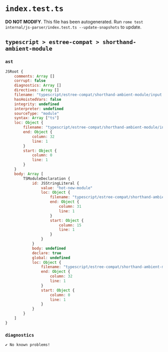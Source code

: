 # `index.test.ts`

**DO NOT MODIFY**. This file has been autogenerated. Run `rome test internal/js-parser/index.test.ts --update-snapshots` to update.

## `typescript > estree-compat > shorthand-ambient-module`

### `ast`

```javascript
JSRoot {
	comments: Array []
	corrupt: false
	diagnostics: Array []
	directives: Array []
	filename: "typescript/estree-compat/shorthand-ambient-module/input.ts"
	hasHoistedVars: false
	integrity: undefined
	interpreter: undefined
	sourceType: "module"
	syntax: Array ["ts"]
	loc: Object {
		filename: "typescript/estree-compat/shorthand-ambient-module/input.ts"
		end: Object {
			column: 32
			line: 1
		}
		start: Object {
			column: 0
			line: 1
		}
	}
	body: Array [
		TSModuleDeclaration {
			id: JSStringLiteral {
				value: "hot-new-module"
				loc: Object {
					filename: "typescript/estree-compat/shorthand-ambient-module/input.ts"
					end: Object {
						column: 31
						line: 1
					}
					start: Object {
						column: 15
						line: 1
					}
				}
			}
			body: undefined
			declare: true
			global: undefined
			loc: Object {
				filename: "typescript/estree-compat/shorthand-ambient-module/input.ts"
				end: Object {
					column: 32
					line: 1
				}
				start: Object {
					column: 0
					line: 1
				}
			}
		}
	]
}
```

### `diagnostics`

```
✔ No known problems!

```
